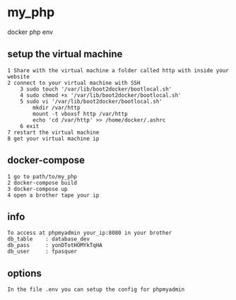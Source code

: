 # my_php
docker php env

## setup the virtual machine
	1 Share with the virtual machine a folder called http with inside your website
	2 connect to your virtual machine with SSH
		3 sudo touch '/var/lib/boot2docker/bootlocal.sh'
		4 sudo chmod +x '/var/lib/boot2docker/bootlocal.sh'
		5 sudo vi '/var/lib/boot2docker/bootlocal.sh'
			mkdir /var/http
			mount -t vboxsf http /var/http
			echo 'cd /var/http' >> /home/docker/.ashrc
		6 exit
	7 restart the virtual machine
	8 get your virtual machine ip

## docker-compose
	1 go to path/to/my_php
	2 docker-compose build
	3 docker-compose up
	4 open a brother tape your ip

## info
	To access at phpmyadmin your_ip:8080 in your brother
	db_table	: database_dev
	db_pass		: yonDTotHOMYkTqHA
	db_user		: fpasquer

## options
	In the file .env you can setup the config for phpmyadmin
